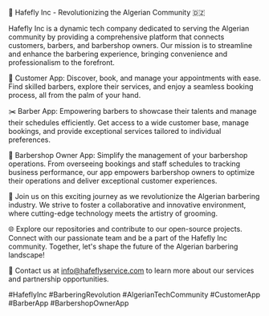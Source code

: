 🌟 Hafefly Inc - Revolutionizing the Algerian Community 🇩🇿

Hafefly Inc is a dynamic tech company dedicated to serving the Algerian community by providing a comprehensive platform that connects customers, barbers, and barbershop owners. Our mission is to streamline and enhance the barbering experience, bringing convenience and professionalism to the forefront.

📱 Customer App: Discover, book, and manage your appointments with ease. Find skilled barbers, explore their services, and enjoy a seamless booking process, all from the palm of your hand.

✂️ Barber App: Empowering barbers to showcase their talents and manage their schedules efficiently. Get access to a wide customer base, manage bookings, and provide exceptional services tailored to individual preferences.

💈 Barbershop Owner App: Simplify the management of your barbershop operations. From overseeing bookings and staff schedules to tracking business performance, our app empowers barbershop owners to optimize their operations and deliver exceptional customer experiences.

🚀 Join us on this exciting journey as we revolutionize the Algerian barbering industry. We strive to foster a collaborative and innovative environment, where cutting-edge technology meets the artistry of grooming.

🌐 Explore our repositories and contribute to our open-source projects. Connect with our passionate team and be a part of the Hafefly Inc community. Together, let's shape the future of the Algerian barbering landscape!

📧 Contact us at info@hafeflyservice.com to learn more about our services and partnership opportunities.

#HafeflyInc #BarberingRevolution #AlgerianTechCommunity #CustomerApp #BarberApp #BarbershopOwnerApp
